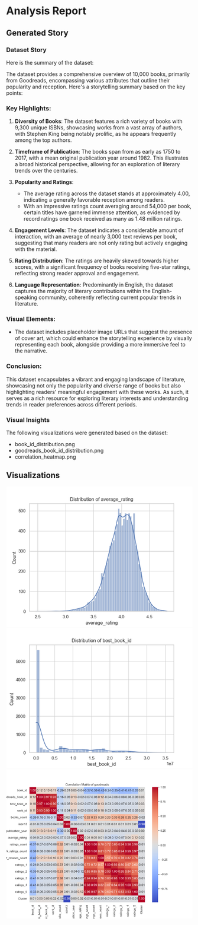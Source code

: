 # Analysis Report

## Generated Story
### Dataset Story
Here is the summary of the dataset:

The dataset provides a comprehensive overview of 10,000 books, primarily from Goodreads, encompassing various attributes that outline their popularity and reception. Here's a storytelling summary based on the key points:

### Key Highlights:

1. **Diversity of Books**: The dataset features a rich variety of books with 9,300 unique ISBNs, showcasing works from a vast array of authors, with Stephen King being notably prolific, as he appears frequently among the top authors.

2. **Timeframe of Publication**: The books span from as early as 1750 to 2017, with a mean original publication year around 1982. This illustrates a broad historical perspective, allowing for an exploration of literary trends over the centuries.

3. **Popularity and Ratings**: 
   - The average rating across the dataset stands at approximately 4.00, indicating a generally favorable reception among readers.
   - With an impressive ratings count averaging around 54,000 per book, certain titles have garnered immense attention, as evidenced by record ratings one book received as many as 1.48 million ratings.

4. **Engagement Levels**: The dataset indicates a considerable amount of interaction, with an average of nearly 3,000 text reviews per book, suggesting that many readers are not only rating but actively engaging with the material.

5. **Rating Distribution**: The ratings are heavily skewed towards higher scores, with a significant frequency of books receiving five-star ratings, reflecting strong reader approval and engagement.

6. **Language Representation**: Predominantly in English, the dataset captures the majority of literary contributions within the English-speaking community, coherently reflecting current popular trends in literature.

### Visual Elements:
- The dataset includes placeholder image URLs that suggest the presence of cover art, which could enhance the storytelling experience by visually representing each book, alongside providing a more immersive feel to the narrative.

### Conclusion:
This dataset encapsulates a vibrant and engaging landscape of literature, showcasing not only the popularity and diverse range of books but also highlighting readers' meaningful engagement with these works. As such, it serves as a rich resource for exploring literary interests and understanding trends in reader preferences across different periods.

### Visual Insights
The following visualizations were generated based on the dataset:
- book_id_distribution.png
- goodreads_book_id_distribution.png
- correlation_heatmap.png


## Visualizations
![goodreads_average_rating_distribution.png](goodreads_average_rating_distribution.png)
![goodreads_book_id_distribution.png](goodreads_best_book_id_distribution.png)
![correlation_heatmap.png](correlation_heatmap.png)
